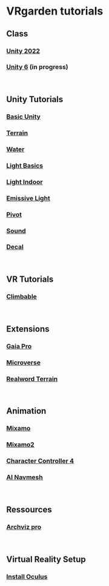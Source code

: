 # VRgarden tutorials

## Class
### [Unity 2022](VRgarden_unity2022.md)
### [Unity 6](VRgarden_unity6.md) (in progress)
<BR>

## Unity Tutorials
### [Basic Unity](VRgarden_basics.md)
### [Terrain](VRgarden_terrain.md)
### [Water](VRgarden_water.md)


### [Light Basics](VRgarden_light.md)
### [Light Indoor](VRgarden_indoor.md)
### [Emissive Light](VRgarden_monkey.md)


### [Pivot](VRgarden_pivot.md)
### [Sound](VRgarden_sound.md)
### [Decal](VRgarden_decal.md)
<BR>

## VR Tutorials
### [Climbable](VRgarden_climbable.md)
<BR>

## Extensions
### [Gaia Pro](VRgarden_gaiapro.md)
### [Microverse](VRgarden_microverse.md)
### [Realword Terrain](VRgarden_realworld.md)
<BR>

## Animation
### [Mixamo](VRgarden_mixamo.md)
### [Mixamo2](VRgarden_mixamo2.md)
### [Character Controller 4](VRgarden_charactercontroller4.md)
### [AI Navmesh](VRgarden_navmesh.md)
<BR>

## Ressources
### [Archviz pro](VRgarden_archvizPro.md)
<BR>

## Virtual Reality Setup
### [Install Oculus](VRgarden_oculus.md)

